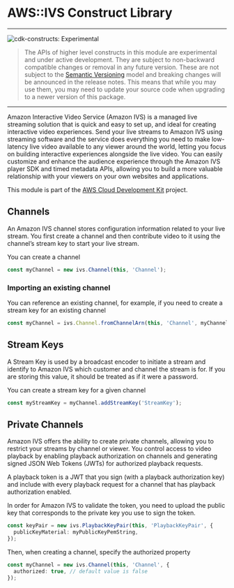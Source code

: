 # AWS::IVS Construct Library
<!--BEGIN STABILITY BANNER-->

---

![cdk-constructs: Experimental](https://img.shields.io/badge/cdk--constructs-experimental-important.svg?style=for-the-badge)

> The APIs of higher level constructs in this module are experimental and under active development.
> They are subject to non-backward compatible changes or removal in any future version. These are
> not subject to the [Semantic Versioning](https://semver.org/) model and breaking changes will be
> announced in the release notes. This means that while you may use them, you may need to update
> your source code when upgrading to a newer version of this package.

---

<!--END STABILITY BANNER-->

Amazon Interactive Video Service (Amazon IVS) is a managed live streaming
solution that is quick and easy to set up, and ideal for creating interactive
video experiences. Send your live streams to Amazon IVS using streaming software
and the service does everything you need to make low-latency live video
available to any viewer around the world, letting you focus on building
interactive experiences alongside the live video. You can easily customize and
enhance the audience experience through the Amazon IVS player SDK and timed
metadata APIs, allowing you to build a more valuable relationship with your
viewers on your own websites and applications.

This module is part of the [AWS Cloud Development Kit](https://github.com/aws/aws-cdk) project.

## Channels

An Amazon IVS channel stores configuration information related to your live
stream. You first create a channel and then contribute video to it using the
channel’s stream key to start your live stream.

You can create a channel

```ts
const myChannel = new ivs.Channel(this, 'Channel');
```

### Importing an existing channel

You can reference an existing channel, for example, if you need to create a
stream key for an existing channel

```ts
const myChannel = ivs.Channel.fromChannelArn(this, 'Channel', myChannelArn);
```

## Stream Keys

A Stream Key is used by a broadcast encoder to initiate a stream and identify
to Amazon IVS which customer and channel the stream is for. If you are
storing this value, it should be treated as if it were a password.

You can create a stream key for a given channel

```ts fixture=with-channel
const myStreamKey = myChannel.addStreamKey('StreamKey');
```

## Private Channels

Amazon IVS offers the ability to create private channels, allowing
you to restrict your streams by channel or viewer. You control access
to video playback by enabling playback authorization on channels and
generating signed JSON Web Tokens (JWTs) for authorized playback requests.

A playback token is a JWT that you sign (with a playback authorization key)
and include with every playback request for a channel that has playback
authorization enabled.

In order for Amazon IVS to validate the token, you need to upload
the public key that corresponds to the private key you use to sign the token.

```ts
const keyPair = new ivs.PlaybackKeyPair(this, 'PlaybackKeyPair', {
  publicKeyMaterial: myPublicKeyPemString,
});
```

Then, when creating a channel, specify the authorized property

```ts
const myChannel = new ivs.Channel(this, 'Channel', {
  authorized: true, // default value is false
});
```


